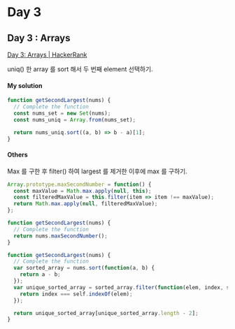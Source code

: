# Day 3

## Day 3 : Arrays

[Day 3: Arrays | HackerRank](https://www.hackerrank.com/challenges/js10-arrays/problem)

uniq() 한 array 를 sort 해서 두 번째 element 선택하기.

#### My solution

```javascript
function getSecondLargest(nums) {
  // Complete the function
  const nums_set = new Set(nums);
  const nums_uniq = Array.from(nums_set);

  return nums_uniq.sort((a, b) => b - a)[1];
}
```

#### Others

Max 를 구한 후 filter() 하여 largest 를 제거한 이후에 max 를 구하기.

```javascript
Array.prototype.maxSecondNumber = function() {
  const maxValue = Math.max.apply(null, this);
  const filteredMaxValue = this.filter(item => item !== maxValue);
  return Math.max.apply(null, filteredMaxValue);
};

function getSecondLargest(nums) {
  // Complete the function
  return nums.maxSecondNumber();
}
```

```javascript
function getSecondLargest(nums) {
  // Complete the function
  var sorted_array = nums.sort(function(a, b) {
    return a - b;
  });
  var unique_sorted_array = sorted_array.filter(function(elem, index, self) {
    return index === self.indexOf(elem);
  });

  return unique_sorted_array[unique_sorted_array.length - 2];
}
```

